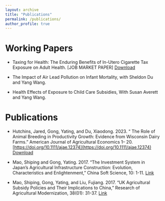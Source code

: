 ```yaml
---
layout: archive
title: "Publications"
permalink: /publications/
author_profile: true
---
```

Working Papers
=================
*   Taxing for Health: The Enduring Benefits of In-Utero Cigarette Tax Exposure on Adult Health. [JOB MARKET PAPER]
  [Download](https://ytgonguw.github.io/files/JMP_Yating_AAE.pdf)

*	The Impact of Air Lead Pollution on Infant Mortality, with Sheldon Du and Yang Wang.
  
*	Health Effects of Exposure to Child Care Subsidies,  With Susan Averett and Yang Wang.

Publications
=================
* Hutchins, Jared, Gong, Yating, and Du, Xiaodong. 2023. “ The Role of Animal Breeding in Productivity Growth: Evidence from Wisconsin Dairy Farms.” American Journal of Agricultural Economics 1– 20. [https://doi.org/10.1111/ajae.12374](https://doi.org/10.1111/ajae.12374)
    [Download](https://ytgonguw.github.io/files/AJAE_DairyFarmProductivity.pdf)

* Mao, Shiping and Gong, Yating. 2017. “The Investment System in Japan’s Agricultural Infrastructure Construction: Evolution, Characteristics and Enlightenment,” China Soft Science, 10: 1-11. [Link](https://m.fx361.com/news/2017/1120/15872528.html)
 
* Mao, Shiping, Gong, Yating, and Liu, Fujiang. 2017. “UK Agricultural Subsidy Policies and Their Implications to China,” Research of Agricultural Modernization, 38(01): 31-37. [Link](https://nyxdhyj.isa.ac.cn/nyxdh/article/abstract/201604120520)

